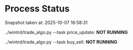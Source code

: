# Process Status

Snapshot taken at: 2025-10-07 16:58:31

../wintrd/trade_algo.py --task price_update: **NOT RUNNING**

../wintrd/trade_algo.py --task buy_sell: **NOT RUNNING**

